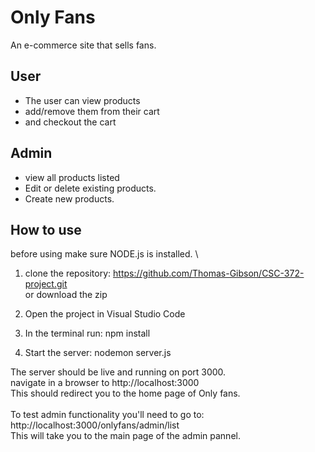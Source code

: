 # Only Fans
An e-commerce site that sells fans.

## User

- The user can view products
- add/remove them from their cart
- and checkout the cart

## Admin
- view all products listed
- Edit or delete existing products.
- Create new products.

## How to use
before using make sure NODE.js is installed. \

1. clone the repository: https://github.com/Thomas-Gibson/CSC-372-project.git \
   or download the zip

2. Open the project in Visual Studio Code
3. In the terminal run: npm install
4. Start the server: nodemon server.js

The server should be live and running on port 3000. \
navigate in a browser to http://localhost:3000 \
This should redirect you to the home page of Only fans. \
\
To test admin functionality you'll need to go to: http://localhost:3000/onlyfans/admin/list \
This will take you to the main page of the admin pannel.
